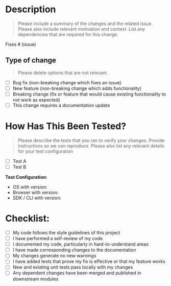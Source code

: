 # Description

> Please include a summary of the changes and the related issue. Please also include relevant motivation and context. List any dependencies that are required for this change.

Fixes # (issue)

## Type of change

> Please delete options that are not relevant.

- [ ] Bug fix (non-breaking change which fixes an issue)
- [ ] New feature (non-breaking change which adds functionality)
- [ ] Breaking change (fix or feature that would cause existing functionality to not work as expected)
- [ ] This change requires a documentation update

# How Has This Been Tested?

> Please describe the tests that you ran to verify your changes. Provide instructions so we can reproduce. Please also list any relevant details for your test configuration

- [ ] Test A
- [ ] Test B

**Test Configuration**:

- OS with version:
- Browser with version:
- SDK / CLI with version:

# Checklist:

- [ ] My code follows the style guidelines of this project
- [ ] I have performed a self-review of my code
- [ ] I documented my code, particularly in hard-to-understand areas
- [ ] I have made corresponding changes to the documentation
- [ ] My changes generate no new warnings
- [ ] I have added tests that prove my fix is effective or that my feature works
- [ ] New and existing unit tests pass locally with my changes
- [ ] Any dependent changes have been merged and published in downstream modules